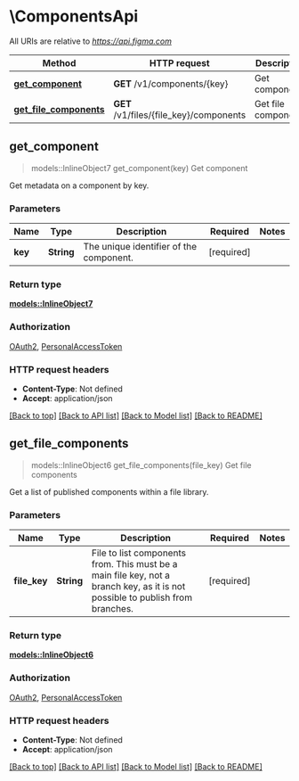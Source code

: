 # \ComponentsApi

All URIs are relative to *https://api.figma.com*

Method | HTTP request | Description
------------- | ------------- | -------------
[**get_component**](ComponentsApi.md#get_component) | **GET** /v1/components/{key} | Get component
[**get_file_components**](ComponentsApi.md#get_file_components) | **GET** /v1/files/{file_key}/components | Get file components



## get_component

> models::InlineObject7 get_component(key)
Get component

Get metadata on a component by key.

### Parameters


Name | Type | Description  | Required | Notes
------------- | ------------- | ------------- | ------------- | -------------
**key** | **String** | The unique identifier of the component. | [required] |

### Return type

[**models::InlineObject7**](inline_object_7.md)

### Authorization

[OAuth2](../README.md#OAuth2), [PersonalAccessToken](../README.md#PersonalAccessToken)

### HTTP request headers

- **Content-Type**: Not defined
- **Accept**: application/json

[[Back to top]](#) [[Back to API list]](../README.md#documentation-for-api-endpoints) [[Back to Model list]](../README.md#documentation-for-models) [[Back to README]](../README.md)


## get_file_components

> models::InlineObject6 get_file_components(file_key)
Get file components

Get a list of published components within a file library.

### Parameters


Name | Type | Description  | Required | Notes
------------- | ------------- | ------------- | ------------- | -------------
**file_key** | **String** | File to list components from. This must be a main file key, not a branch key, as it is not possible to publish from branches. | [required] |

### Return type

[**models::InlineObject6**](inline_object_6.md)

### Authorization

[OAuth2](../README.md#OAuth2), [PersonalAccessToken](../README.md#PersonalAccessToken)

### HTTP request headers

- **Content-Type**: Not defined
- **Accept**: application/json

[[Back to top]](#) [[Back to API list]](../README.md#documentation-for-api-endpoints) [[Back to Model list]](../README.md#documentation-for-models) [[Back to README]](../README.md)

